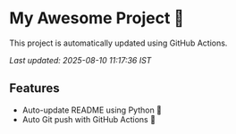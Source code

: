 # My Awesome Project 🚀

This project is automatically updated using GitHub Actions.

_Last updated: 2025-08-10 11:17:36 IST_

## Features
- Auto-update README using Python 🐍
- Auto Git push with GitHub Actions 🤖
